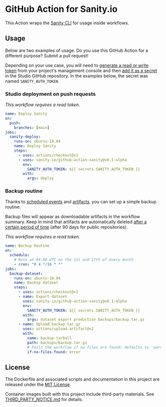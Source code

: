 # GitHub Action for Sanity.io

This Action wraps the [Sanity CLI](https://github.com/sanity-io/sanity) for usage inside workflows.

## Usage

Below are two examples of usage. Do you use this GitHub Action for a different purpose? Submit a pull request!

Depending on your use case, you will need to [generate a read or write token](https://www.sanity.io/docs/http-auth#robot-tokens-4c21d7b829fe) from your project's management console and then [add it as a secret](https://docs.github.com/en/free-pro-team@latest/actions/reference/encrypted-secrets#creating-encrypted-secrets-for-a-repository) in the Studio GitHub repository. In the examples below, the secret was named `SANITY_AUTH_TOKEN`.

### Studio deployment on push requests

_This workflow requires a read token._

```yaml
name: Deploy Sanity
on:
  push:
    branches: [main]
jobs:
  sanity-deploy:
    runs-on: ubuntu-18.04
    name: Deploy Sanity
    steps:
      - uses: actions/checkout@v2
      - uses: sanity-io/github-action-sanity@v0.1-alpha
        env:
          SANITY_AUTH_TOKEN: ${{ secrets.SANITY_AUTH_TOKEN }}
        with:
          args: deploy
```

### Backup routine

Thanks to [scheduled events](https://docs.github.com/en/free-pro-team@latest/actions/reference/events-that-trigger-workflows#schedule) and [artifacts](https://docs.github.com/en/free-pro-team@latest/actions/guides/storing-workflow-data-as-artifacts), you can set up a simple backup routine.

Backup files will appear as downloadable artifacts in the workflow summary. Keep in mind that artifacts are automatically deleted [after a certain period of time](https://docs.github.com/en/free-pro-team@latest/actions/reference/usage-limits-billing-and-administration#artifact-and-log-retention-policy) (after 90 days for public repositories).

_This workflow requires a read token._

```yaml
name: Backup Routine
on:
  schedule:
    # Runs at 04:00 UTC on the 1st and 17th of every month
    - cron: "0 4 */16 * *"
jobs:
  backup-dataset:
    runs-on: ubuntu-18.04
    name: Backup dataset
    steps:
      - uses: actions/checkout@v2
      - name: Export dataset
        uses: sanity-io/github-action-sanity@v0.1-alpha
        env:
          SANITY_AUTH_TOKEN: ${{ secrets.SANITY_AUTH_TOKEN }}
        with:
          args: dataset export production backups/backup.tar.gz
      - name: Upload backup.tar.gz
        uses: actions/upload-artifact@v2
        with:
          name: backup-tarball
          path: backups/backup.tar.gz
          # Fails the workflow if no files are found; defaults to 'warn'
          if-no-files-found: error
```

## License

The Dockerfile and associated scripts and documentation in this project are released under the [MIT License](LICENSE).

Container images built with this project include third-party materials. See [THIRD_PARTY_NOTICE.md](THIRD_PARTY_NOTICE.md) for details.
